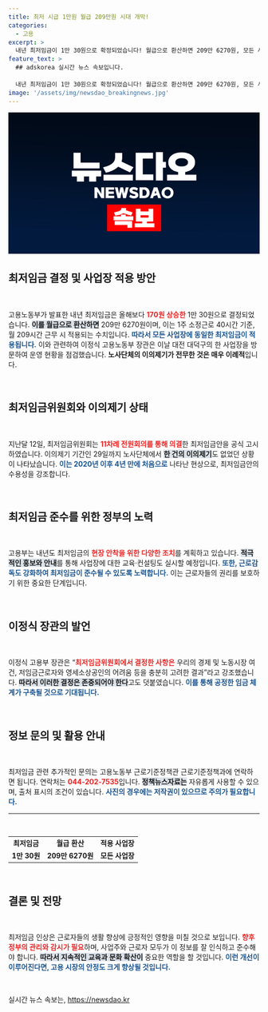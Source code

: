 ```yaml
---
title: 최저 시급 1만원 월급 209만원 시대 개막!
categories:
  - 고용
excerpt: >
  내년 최저임금이 1만 30원으로 확정되었습니다! 월급으로 환산하면 209만 6270원, 모든 사업장에서 동일하게 적용됩니다. 고용부는 적극적인 홍보와 감시로 준수를 추진할 계획입니다. 자세한 내용은 클릭해 보세요!
feature_text: >
  ## adskorea 실시간 뉴스 속보입니다.

  내년 최저임금이 1만 30원으로 확정되었습니다! 월급으로 환산하면 209만 6270원, 모든 사업장에서 동일하게 적용됩니다. 고용부는 적극적인 홍보와 감시로 준수를 추진할 계획입니다. 자세한 내용은 클릭해 보세요!
image: '/assets/img/newsdao_breakingnews.jpg'
---
```


<p><img src="/assets/img/newsdao_breakingnews.jpg" alt="adskorea 속보" /></p>

<h2 data-ke-size="size26">최저임금 결정 및 사업장 적용 방안</h2>

<p data-ke-size="size16">&nbsp;</p>

<p>고용노동부가 발표한 내년 최저임금은 올해보다 <b><span style="color: #ee2323;">170원 상승한</span></b> 1만 30원으로 결정되었습니다. <b><span style="background-color: #21538527;">이를 월급으로 환산하면</span></b> 209만 6270원이며, 이는 1주 소정근로 40시간 기준, 월 209시간 근무 시 적용되는 수치입니다. <b><span style="color: #1a5490;">따라서 모든 사업장에 동일한 최저임금이 적용됩니다.</span></b> 이와 관련하여 이정식 고용노동부 장관은 이날 대전 대덕구의 한 사업장을 방문하여 운영 현황을 점검했습니다. <b>노사단체의 이의제기가 전무한 것은 매우 이례적</b>입니다.</p>

<p data-ke-size="size16">&nbsp;</p>

<h2 data-ke-size="size26">최저임금위원회와 이의제기 상태</h2>

<p data-ke-size="size16">&nbsp;</p>

<p>지난달 12일, 최저임금위원회는 <b><span style="color: #ee2323;">11차례 전원회의를 통해 의결</span></b>한 최저임금안을 공식 고시하였습니다. 이의제기 기간인 29일까지 노사단체에서 <b><span style="background-color: #21538527;">한 건의 이의제기</span></b>도 없었던 상황이 나타났습니다. <b><span style="color: #1a5490;">이는 2020년 이후 4년 만에 처음으로</span></b> 나타난 현상으로, 최저임금안의 수용성을 강조합니다.</p>

<p data-ke-size="size16">&nbsp;</p>

<h2 data-ke-size="size26">최저임금 준수를 위한 정부의 노력</h2>

<p data-ke-size="size16">&nbsp;</p>

<p>고용부는 내년도 최저임금의 <b><span style="color: #ee2323;">현장 안착을 위한 다양한 조치</span></b>를 계획하고 있습니다. <b><span style="background-color: #21538527;">적극적인 홍보와 안내</span></b>를 통해 사업장에 대한 교육·컨설팅도 실시할 예정입니다. <b><span style="color: #1a5490;">또한, 근로감독도 강화하여 최저임금이 준수될 수 있도록 노력합니다.</span></b> 이는 근로자들의 권리를 보호하기 위한 중요한 단계입니다.</p>

<p data-ke-size="size16">&nbsp;</p>

<h2 data-ke-size="size26">이정식 장관의 발언</h2>

<p data-ke-size="size16">&nbsp;</p>

<p>이정식 고용부 장관은 “<b><span style="color: #ee2323;">최저임금위원회에서 결정한 사항은</span></b> 우리의 경제 및 노동시장 여건, 저임금근로자와 영세소상공인의 어려움 등을 충분히 고려한 결과”라고 강조했습니다. <b><span style="background-color: #21538527;">따라서 이러한 결정은 존중되어야 한다</span></b>고도 덧붙였습니다. <b><span style="color: #1a5490;">이를 통해 공정한 임금 체계가 구축될 것으로 기대됩니다.</span></b></p>

<p data-ke-size="size16">&nbsp;</p>

<h2 data-ke-size="size26">정보 문의 및 활용 안내</h2>

<p data-ke-size="size16">&nbsp;</p>

<p>최저임금 관련 추가적인 문의는 고용노동부 근로기준정책관 근로기준정책과에 연락하면 됩니다. 연락처는 <b><span style="color: #ee2323;">044-202-7535</span></b>입니다. <b><span style="background-color: #21538527;">정책뉴스자료는</span></b> 자유롭게 사용할 수 있으며, 출처 표시의 조건이 있습니다. <b><span style="color: #1a5490;">사진의 경우에는 저작권이 있으므로 주의가 필요합니다.</span></b></p>

<hr>

<p data-ke-size="size16">&nbsp;</p>

<table style="width: 100%; border-collapse: collapse;">
    <tbody>
        <tr>
            <td style="text-align: center; height: 17px;"><b>최저임금</b></td>
            <td style="text-align: center; height: 17px;"><b>월급 환산</b></td>
            <td style="text-align: center; height: 17px;"><b>적용 사업장</b></td>
        </tr>
        <tr>
            <td style="text-align: center; height: 17px;"><b>1만 30원</b></td>
            <td style="text-align: center; height: 17px;"><b>209만 6270원</b></td>
            <td style="text-align: center; height: 17px;"><b>모든 사업장</b></td>
        </tr>
    </tbody>
</table>

<p data-ke-size="size16">&nbsp;</p>

<h2 data-ke-size="size26">결론 및 전망</h2>

<p data-ke-size="size16">&nbsp;</p>

<p>최저임금 인상은 근로자들의 생활 향상에 긍정적인 영향을 미칠 것으로 보입니다. <b><span style="color: #ee2323;">향후 정부의 관리와 감시가 필요</span></b>하며, 사업주와 근로자 모두가 이 정보를 잘 인식하고 준수해야 합니다. <b><span style="background-color: #21538527;">따라서 지속적인 교육과 문화 확산이</span></b> 중요한 역할을 할 것입니다. <b><span style="color: #1a5490;">이런 개선이 이루어진다면, 고용 시장의 안정도 크게 향상될 것입니다.</span></b></p>

<p data-ke-size="size16">&nbsp;</p>
실시간 뉴스 속보는, <a href="https://newsdao.kr" rel="dofollow">https://newsdao.kr</a>


